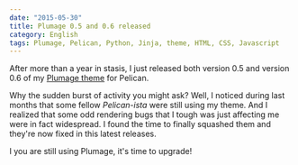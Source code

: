 ```yaml
---
date: "2015-05-30"
title: Plumage 0.5 and 0.6 released
category: English
tags: Plumage, Pelican, Python, Jinja, theme, HTML, CSS, Javascript
---
```


After more than a year in stasis, I just released both version 0.5 and version
0.6  of my [Plumage theme](https://github.com/kdeldycke/plumage) for Pelican.

Why the sudden burst of activity you might ask? Well, I noticed during last
months that some fellow *Pelican-ista* were still using my theme. And I
realized that some odd rendering bugs that I tough was just affecting me were
in fact widespread. I found the time to finally squashed them and they're now
fixed in this latest releases.

I you are still using Plumage, it's time to upgrade!
